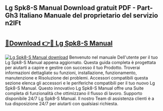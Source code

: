 ## Lg Spk8-S Manual Download gratuit PDF - Part-Gh3 Italiano Manuale del proprietario del servizio n2lFt

# <h2><a href="http://dfb4u7.blite.top/?on=Lg+Spk8-S+Manual">🔗Download 👉🔴 Lg Spk8-S Manual</a></h2>

[![Lg Spk8-S Manual download](https://i.imgur.com/lujVjoI.png)](http://dfb4u7.blite.top/?on=Lg+Spk8-S+Manual)
Benvenuto nel manuale Dell'utente per il tuo Lg Spk8-S Manual appena aggiornato. Questa guida completa è progettata per aiutarti a capire e gestire con successo il tuo Prodotto. Troverai informazioni dettagliate su funzioni, installazione, funzionamento, manutenzione e Risoluzione dei problemi. Accessori compatibili questa sezione elenca gli accessori e le periferiche compatibili per il tuo nuovo Lg Spk8-S Manual. Questo innovativo Lg Spk8-S Manual offre una Suite completa di funzionalità che ottimizzano il flusso di lavoro. Supporto disponibile 24/7 Lg Spk8-S Manual. Il nostro Team di assistenza clienti è a tua disposizione 24/7 per aiutarti con qualsiasi richiesta.
